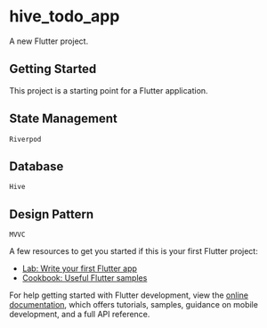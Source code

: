 # hive_todo_app

A new Flutter project.

## Getting Started

This project is a starting point for a Flutter application.
## State Management
    Riverpod
## Database 
    Hive
## Design Pattern
    MVVC
A few resources to get you started if this is your first Flutter project:

- [Lab: Write your first Flutter app](https://docs.flutter.dev/get-started/codelab)
- [Cookbook: Useful Flutter samples](https://docs.flutter.dev/cookbook)

For help getting started with Flutter development, view the
[online documentation](https://docs.flutter.dev/), which offers tutorials,
samples, guidance on mobile development, and a full API reference.
